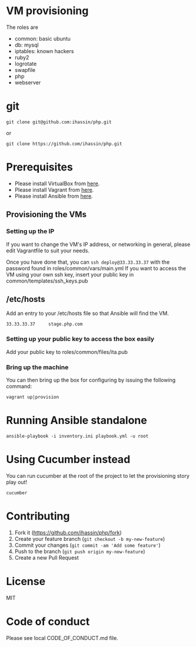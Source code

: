 # VM provisioning

The roles are
- common: basic ubuntu
- db: mysql
- iptables: known hackers
- ruby2
- logrotate
- swapfile
- php
- webserver

# git

```
git clone git@github.com:ihassin/php.git
```

or

```
git clone https://github.com/ihassin/php.git
```

# Prerequisites

* Please install VirtualBox from [here](https://www.virtualbox.org/wiki/Downloads).
* Please install Vagrant from [here](https://docs.vagrantup.com/v2/installation).
* Please install Ansible from [here](http://docs.ansible.com/ansible/intro_installation.html#getting-ansible).

## Provisioning the VMs

### Setting up the IP

If you want to change the VM's IP address, or networking in general, please edit Vagrantfile to suit your needs.

Once you have done that, you can ```ssh deploy@33.33.33.37``` with the password found in roles/common/vars/main.yml
If you want to access the VM using your own ssh key, insert your public key in common/templates/ssh_keys.pub

## /etc/hosts

Add an entry to your /etc/hosts file so that Ansible will find the VM.

```
33.33.33.37 	stage.php.com
```

### Setting up your public key to access the box easily

Add your public key to roles/common/files/ita.pub

### Bring up the machine

You can then bring up the box for configuring by issuing the following command:

```
vagrant up|provision
```

# Running Ansible standalone

```
ansible-playbook -i inventory.ini playbook.yml -u root
```

# Using Cucumber instead

You can run cucumber at the root of the project to let the provisioning story play out!

```
cucumber
```

# Contributing

1. Fork it (https://github.com/ihassin/php/fork)
2. Create your feature branch (`git checkout -b my-new-feature`)
3. Commit your changes (`git commit -am 'Add some feature'`)
4. Push to the branch (`git push origin my-new-feature`)
5. Create a new Pull Request

# License

MIT

# Code of conduct

Please see local CODE_OF_CONDUCT.md file.


